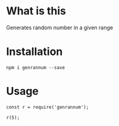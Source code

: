 # What is this

Generates random number in a given range

# Installation

`npm i genrannum --save`

# Usage

```
const r = require('genrannum');

r(5);
```
